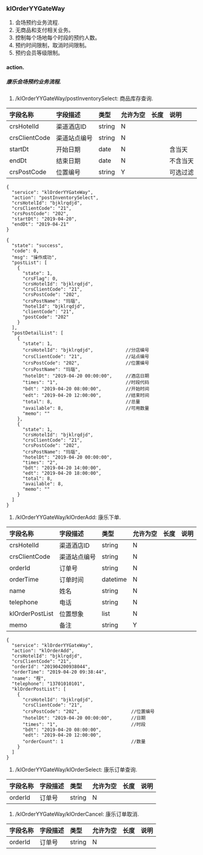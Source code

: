 ### klOrderYYGateWay
1. 会场预约业务流程.
1. 无商品和支付相关业务。
1. 控制每个场地每个时段的预约人数。
1. 预约时间限制，取消时间限制。
1. 预约会员等级限制。


#### action.

##### 康乐会场预约业务流程.
1. /klOrderYYGateWay/postInventorySelect:     商品库存查询.

| 字段名称 | 字段描述 | 类型 | 允许为空 | 长度 | 说明 |
| :--- | :--- | :--- | :--- | :--- | :--- |
| crsHotelId | 渠道酒店ID | string | N |  |  |
| crsClientCode | 渠道站点编号 | string | N |  |  |
| startDt | 开始日期 | date | N |  | 含当天 |
| endDt | 结束日期 | date | N |  | 不含当天 |
| crsPostCode | 位置编号 | string | Y |  | 可选过滤 |
```
{
  "service": "klOrderYYGateWay",
  "action": "postInventorySelect",
  "crsHotelId": "bjklrqdjd",
  "crsClientCode": "21",
  "crsPostCode": "202",
  "startDt": "2019-04-20",
  "endDt": "2019-04-21"
}
```
```
{
  "state": "success",
  "code": 0,
  "msg": "操作成功",
  "postList": [
    {
      "state": 1,
      "crsFlag": 0,
      "crsHotelId": "bjklrqdjd",
      "crsClientCode": "21",
      "crsPostCode": "202",
      "crsPostName": "玛瑙",
      "hotelId": "bjklrqdjd",
      "clientCode": "21",
      "postCode": "202"
    }
  ],
  "postDetailList": [
    {
      "state": 1,
      "crsHotelId": "bjklrqdjd",            //分店编号
      "crsClientCode": "21",                //站点编号
      "crsPostCode": "202",                 //位置编号
      "crsPostName": "玛瑙",
      "hotelDt": "2019-04-20 00:00:00",     //酒店日期
      "times": "1",                         //时段代码
      "bdt": "2019-04-20 08:00:00",         //开始时间
      "edt": "2019-04-20 12:00:00",         //结束时间
      "total": 8,                           //总量
      "available": 8,                       //可用数量
      "memo": ""
    },
    {
      "state": 1,
      "crsHotelId": "bjklrqdjd",
      "crsClientCode": "21",
      "crsPostCode": "202",
      "crsPostName": "玛瑙",
      "hotelDt": "2019-04-20 00:00:00",
      "times": "2",
      "bdt": "2019-04-20 14:00:00",
      "edt": "2019-04-20 18:00:00",
      "total": 8,
      "available": 8,
      "memo": ""
    }
  ]
}
```
1. /klOrderYYGateWay/klOrderAdd:              康乐下单.

| 字段名称 | 字段描述 | 类型 | 允许为空 | 长度 | 说明 |
| :--- | :--- | :--- | :--- | :--- | :--- |
| crsHotelId | 渠道酒店ID | string | N |  |  |
| crsClientCode | 渠道站点编号 | string | N |  |  |
| orderId | 订单号 | string | N |  |  |
| orderTime | 订单时间 | datetime | N |  |  |
| name | 姓名 | string | N |  |  |
| telephone | 电话 | string | N |  |  |
| klOrderPostList | 位置想象 | list | N |  |  |
| memo | 备注 | string | Y |  |  |
```
{
  "service": "klOrderYYGateWay",
  "action": "klOrderAdd",
  "crsHotelId": "bjklrqdjd",
  "crsClientCode": "21",
  "orderId": "201904200938044",
  "orderTime": "2019-04-20 09:38:44",
  "name": "程",
  "telephone": "13701010101",
  "klOrderPostList": [
    {
      "crsHotelId": "bjklrqdjd",
      "crsClientCode": "21",
      "crsPostCode": "202",                   //位置编号
      "hotelDt": "2019-04-20 00:00:00",       //日期
      "times": "1",                           //时段
      "bdt": "2019-04-20 08:00:00",
      "edt": "2019-04-20 12:00:00",
      "orderCount": 1                         //数量
    }
  ]
}
```
1. /klOrderYYGateWay/klOrderSelect:           康乐订单查询.

| 字段名称 | 字段描述 | 类型 | 允许为空 | 长度 | 说明 |
| :--- | :--- | :--- | :--- | :--- | :--- |
| orderId | 订单号 | string | N |  |  |
1. /klOrderYYGateWay/klOrderCancel:           康乐订单取消.

| 字段名称 | 字段描述 | 类型 | 允许为空 | 长度 | 说明 |
| :--- | :--- | :--- | :--- | :--- | :--- |
| orderId | 订单号 | string | N |  |  |